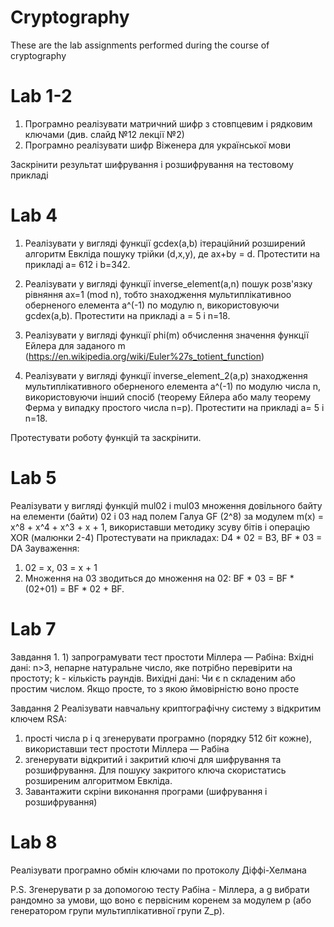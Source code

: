 # Cryptography
These are the lab assignments performed during the course of cryptography
# Lab 1-2
1. Програмно реалізувати матричний шифр  з  стовпцевим і рядковим ключами (див. слайд №12 лекції №2)
2. Програмно реалізувати  шифр Віженера для української мови

Заскрінити результат шифрування і розшифрування на тестовому прикладі
# Lab 4
1. Реалізувати у вигляді функції gcdex(a,b) ітераційний розширений алгоритм Евкліда пошуку трійки (d,x,y), де ax+by = d. Протестити на прикладі  a= 612 і b=342.

2. Реалізувати у вигляді функції inverse_element(a,n) пошук розв'язку рівняння ax=1 (mod n), тобто знаходження мультиплікативноо оберненого елемента a^(-1) по модулю n, використовуючи gcdex(a,b).  Протестити на прикладі  a = 5 і  n=18.

3. Реалізувати у вигляді функції phi(m) обчислення значення функції Ейлера для заданого m (https://en.wikipedia.org/wiki/Euler%27s_totient_function)

4. Реалізувати у вигляді функції inverse_element_2(a,p) знаходження мультиплікативного оберненого елемента a^(-1) по модулю числа n, використовуючи інший спосіб (теорему Ейлера або малу теорему Ферма у випадку простого числа n=p). Протестити на прикладі  a= 5 і  n=18.

Протестувати роботу функцій та заскрінити.

# Lab 5
Реалізувати у вигляді функцій mul02 і mul03 множення довільного байту на елементи (байти) 02 і 03 над полем Галуа GF (2^8) за модулем m(x) = x^8 + x^4 + x^3 + x + 1, використавши методику зсуву бітів і операцію ХОR (малюнки 2-4)
Протестувати на прикладах: D4 * 02 = B3, BF * 03 = DA
Зауваження:
1) 02 = x, 03 = x + 1
2) Множення на 03 зводиться до множення на 02:   BF * 03 = BF * (02+01) = BF * 02 + BF.

# Lab 7
Завдання 1. 1) запрограмувати тест простоти Міллера — Рабіна:
Вхідні дані: n>3, непарне натуральне число, яке потрібно перевірити на простоту; k - кількість раундів.
Вихідні дані:  Чи є n складеним або простим числом. Якщо просте, то з якою ймовірністю воно просте

Завдання 2
Реалізувати навчальну криптографічну систему з відкритим ключем RSA:
1) прості числа p i q згенерувати програмно (порядку 512 біт кожне), використавши тест простоти Міллера — Рабіна
2) згенерувати відкритий і закритий ключі для шифрування та розшифрування. Для пошуку закритого ключа скористатись розширеним алгоритмом Евкліда.
3) Завантажити скріни виконання програми (шифрування і розшифрування)

# Lab 8
Реалізувати програмно обмін ключами по протоколу Діффі-Хелмана

P.S. Згенерувати p за допомогою тесту Рабіна - Міллера, а g вибрати рандомно за умови, що воно є первісним коренем за модулем p (або генератором групи мультиплікативної групи Z_p).
